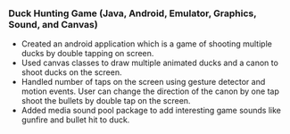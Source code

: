 ### Duck Hunting Game (Java, Android, Emulator, Graphics, Sound, and Canvas)
- Created an android application which is a game of shooting multiple ducks by double tapping on screen.
- Used canvas classes to draw multiple animated ducks and a canon to shoot ducks on the screen.
- Handled number of taps on the screen using gesture detector and motion events. User can change the
direction of the canon by one tap shoot the bullets by double tap on the screen.
- Added media sound pool package to add interesting game sounds like gunfire and bullet hit to duck.
